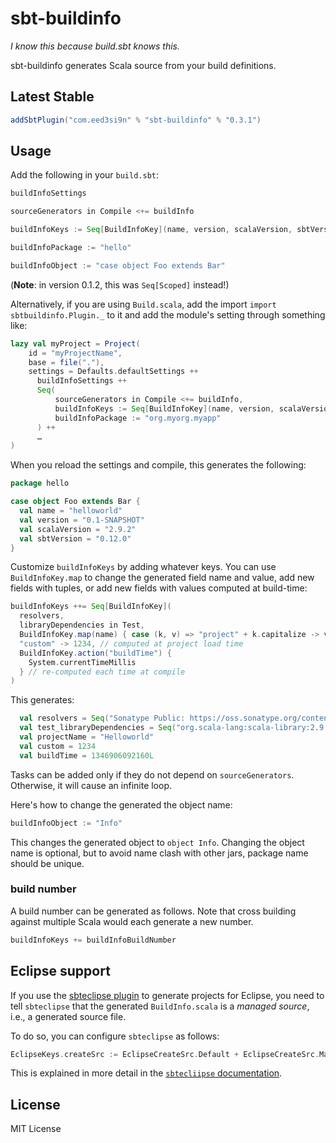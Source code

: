 sbt-buildinfo
=============

*I know this because build.sbt knows this.*

sbt-buildinfo generates Scala source from your build definitions.

Latest Stable
-------------

```scala
addSbtPlugin("com.eed3si9n" % "sbt-buildinfo" % "0.3.1")
```

Usage
-----

Add the following in your `build.sbt`:

```scala
buildInfoSettings

sourceGenerators in Compile <+= buildInfo

buildInfoKeys := Seq[BuildInfoKey](name, version, scalaVersion, sbtVersion)

buildInfoPackage := "hello"

buildInfoObject := "case object Foo extends Bar"
```

(__Note__: in version 0.1.2, this was `Seq[Scoped]` instead!)

Alternatively, if you are using `Build.scala`, add the import `import sbtbuildinfo.Plugin._` to it and add the module's setting through something like:

```scala
lazy val myProject = Project(
    id = "myProjectName",
    base = file("."),
    settings = Defaults.defaultSettings ++
      buildInfoSettings ++
      Seq(
          sourceGenerators in Compile <+= buildInfo,
          buildInfoKeys := Seq[BuildInfoKey](name, version, scalaVersion),
          buildInfoPackage := "org.myorg.myapp"
      ) ++
      …
)
```

When you reload the settings and compile, this generates the following:

```scala
package hello

case object Foo extends Bar {
  val name = "helloworld"
  val version = "0.1-SNAPSHOT"
  val scalaVersion = "2.9.2"
  val sbtVersion = "0.12.0"
}
```

Customize `buildInfoKeys` by adding whatever keys. You can use `BuildInfoKey.map` to change the generated field
name and value, add new fields with tuples, or add new fields with values computed at build-time:

```scala
buildInfoKeys ++= Seq[BuildInfoKey](
  resolvers,
  libraryDependencies in Test,
  BuildInfoKey.map(name) { case (k, v) => "project" + k.capitalize -> v.capitalize },
  "custom" -> 1234, // computed at project load time
  BuildInfoKey.action("buildTime") {
    System.currentTimeMillis
  } // re-computed each time at compile
)
```

This generates:

```scala
  val resolvers = Seq("Sonatype Public: https://oss.sonatype.org/content/groups/public")
  val test_libraryDependencies = Seq("org.scala-lang:scala-library:2.9.1", ...)
  val projectName = "Helloworld"
  val custom = 1234
  val buildTime = 1346906092160L
```

Tasks can be added only if they do not depend on `sourceGenerators`. Otherwise, it will cause an infinite loop.

Here's how to change the generated the object name:

```scala
buildInfoObject := "Info"
```

This changes the generated object to `object Info`. Changing the object name is optional, but to avoid name clash with other jars, package name should be unique.

### build number

A build number can be generated as follows. Note that cross building against multiple Scala would each generate a new number.

```scala
buildInfoKeys += buildInfoBuildNumber
```

Eclipse support
---------------

If you use the [sbteclipse plugin](https://github.com/typesafehub/sbteclipse) to generate projects for Eclipse, you need to tell `sbteclipse` that the generated `BuildInfo.scala` is a _managed source_, i.e., a generated source file.

To do so, you can configure `sbteclipse` as follows:

```scala
EclipseKeys.createSrc := EclipseCreateSrc.Default + EclipseCreateSrc.Managed
```

This is explained in more detail in the [`sbtecliipse` documentation](https://github.com/typesafehub/sbteclipse/wiki/Using-sbteclipse).

License
-------

MIT License
